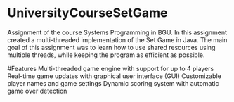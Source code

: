 # UniversityCourseSetGame
Assignment of the course Systems Programming in BGU.
In this assignment created a multi-threaded implementation of the Set Game in Java.
The main goal of this assignment was to learn how to use shared resources using multiple threads, while keeping the program as efficient as possible.

#Features
Multi-threaded game engine with support for up to 4 players
Real-time game updates with graphical user interface (GUI)
Customizable player names and game settings
Dynamic scoring system with automatic game over detection


